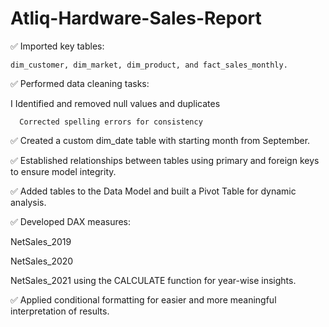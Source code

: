 # Atliq-Hardware-Sales-Report

✅ Imported key tables: 
   
    dim_customer, dim_market, dim_product, and fact_sales_monthly.

✅ Performed data cleaning tasks:

I     Identified and removed null values and duplicates

      Corrected spelling errors for consistency

✅ Created a custom dim_date table with  starting month  from September.

✅ Established relationships between tables using primary and foreign keys to ensure model integrity.

✅ Added tables to the Data Model and built a Pivot Table for dynamic analysis.

✅ Developed DAX measures:

NetSales_2019

NetSales_2020

NetSales_2021
using the CALCULATE function for year-wise insights.

✅ Applied conditional formatting for easier and more meaningful interpretation of results.
